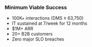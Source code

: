 ### Minimum Viable Success

- 100K+ interactions (DMS ≥ 63,750)
- IT sustained at 7/week for 12 months
- $1M+ ARR
- 20+ B2B customers
- Zero major SLO breaches
